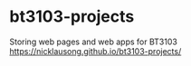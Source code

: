 # bt3103-projects
Storing web pages and web apps for BT3103 https://nicklausong.github.io/bt3103-projects/
